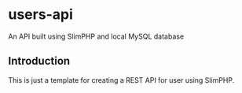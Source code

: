 # users-api
An API built using SlimPHP and local MySQL database

## Introduction
This is just a template for creating a REST API for user using SlimPHP.
